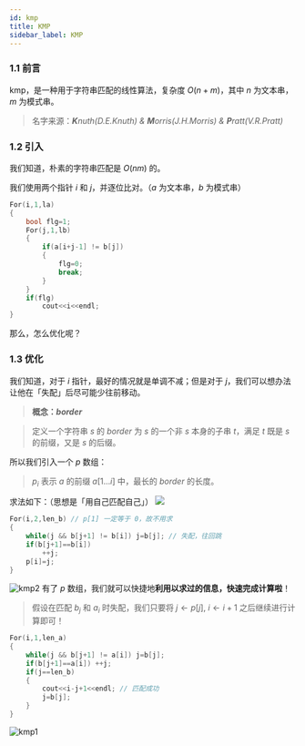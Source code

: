 ```yaml
---
id: kmp
title: KMP
sidebar_label: KMP
---
```

### 1.1 前言
kmp，是一种用于字符串匹配的线性算法，复杂度 $O(n+m)$，其中 $n$ 为文本串，$m$ 为模式串。

> 名字来源：_**K**nuth(D.E.Knuth) & **M**orris(J.H.Morris) & **P**ratt(V.R.Pratt)_

### 1.2 引入
我们知道，朴素的字符串匹配是 $O(nm)$ 的。

我们使用两个指针 $i$ 和 $j$，并逐位比对。（$a$ 为文本串，$b$ 为模式串）

```cpp
For(i,1,la)
{
	bool flg=1;
	For(j,1,lb)
    {
    	if(a[i+j-1] != b[j])
        {
        	flg=0;
            break;
        }
    }
    if(flg)
    	cout<<i<<endl;
}
```
那么，怎么优化呢？
### 1.3 优化
我们知道，对于 $i$ 指针，最好的情况就是单调不减；但是对于 $j$，我们可以想办法让他在「失配」后尽可能少往前移动。

> **概念：$border$**

> 定义一个字符串 $s$ 的 $border$ 为 $s$ 的一个非 $s$ 本身的子串 $t$，满足 $t$ 既是 $s$ 的前缀，又是 $s$ 的后缀。

所以我们引入一个 $p$ 数组：

> $p_i$ 表示 $a$ 的前缀 $a[1...i]$ 中，最长的 $border$ 的长度。

求法如下：（思想是「用自己匹配自己」）
![](https://cdn.luogu.com.cn/upload/image_hosting/6aopigjp.png)

```cpp
For(i,2,len_b) // p[1] 一定等于 0，故不用求
{
	while(j && b[j+1] != b[i]) j=b[j]; // 失配，往回跳
    if(b[j+1]==b[i])
    	++j;
    p[i]=j;
}
```
![kmp2](/img/kmp2.gif)
有了 $p$ 数组，我们就可以快捷地**利用以求过的信息，快速完成计算啦**！

> 假设在匹配 $b_j$ 和 $a_i$ 时失配，我们只要将 $j\leftarrow p[j],\ i\leftarrow i+1$ 之后继续进行计算即可！

```cpp
For(i,1,len_a)
{
	while(j && b[j+1] != a[i]) j=b[j];
    if(b[j+1]==a[i]) ++j;
    if(j==len_b)
    {
    	cout<<i-j+1<<endl; // 匹配成功
        j=b[j];
    }
}
```
![kmp1](/img/kmp1.gif)